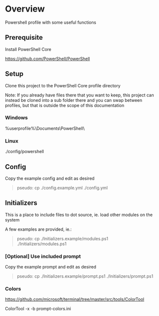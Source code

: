 # Overview

Powershell profile with some useful functions

## Prerequisite

Install PowerShell Core

<https://github.com/PowerShell/PowerShell>

## Setup

Clone this project to the PowerShell Core profile directory

Note: If you already have files there that you want to keep, this project can instead be cloned into a sub folder there and you can swap between profiles, but that is outside the scope of this documentation

### Windows

\%userprofile%\Documents\PowerShell\

### Linux

./config/powershell

## Config

Copy the example config and edit as desired

> pseudo: cp ./config.example.yml ./config.yml

## Initializers

This is a place to include files to dot source, ie. load other modules on the system

A few examples are provided, ie.:

> pseudo: cp ./Initializers.example/modules.ps1 ./Initializers/modules.ps1

### [Optional] Use included prompt

Copy the example prompt and edit as desired

> pseudo: cp ./Initializers.example/prompt.ps1 ./Initializers/prompt.ps1

### Colors

<https://github.com/microsoft/terminal/tree/master/src/tools/ColorTool>

ColorTool -x -b prompt-colors.ini
